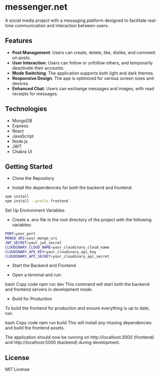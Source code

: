 # messenger.net

A social media project with a messaging platform designed to facilitate real-time communication and interaction between users. 

## Features

- **Post Management**: Users can create, delete, like, dislike, and comment on posts.
- **User Interaction**: Users can follow or unfollow others, and temporarily deactivate their accounts.
- **Mode Switching**: The application supports both light and dark themes.
- **Responsive Design**: The app is optimized for various screen sizes and devices.
- **Enhanced Chat**: Users can exchange messages and images, with read receipts for messages.

## Technologies

- MongoDB
- Express
- React
- JavaScript
- Node.js
- JWT
- Chakra UI

## Getting Started

- Clone the Repository

- Install the dependencies for both the backend and frontend:

```bash
npm install
npm install --prefix frontend
```
Set Up Environment Variables

- Create a .env file in the root directory of the project with the following variables:

```bash
PORT=your_port
MONGO_URI=your_mongo_uri
JWT_SECRET=your_jwt_secret
CLOUDINARY_CLOUD_NAME=your_cloudinary_cloud_name
CLOUDINARY_API_KEY=your_cloudinary_api_key
CLOUDINARY_API_SECRET=your_cloudinary_api_secret
```

- Start the Backend and Frontend

- Open a terminal and run:

bash
Copy code
npm run dev
This command will start both the backend and frontend servers in development mode.

- Build for Production

To build the frontend for production and ensure everything is up to date, run:

bash
Copy code
npm run build
This will install any missing dependencies and build the frontend assets.

The application should now be running on http://localhost:3000 (frontend) and http://localhost:5000 (backend) during development.


## License

MIT License
